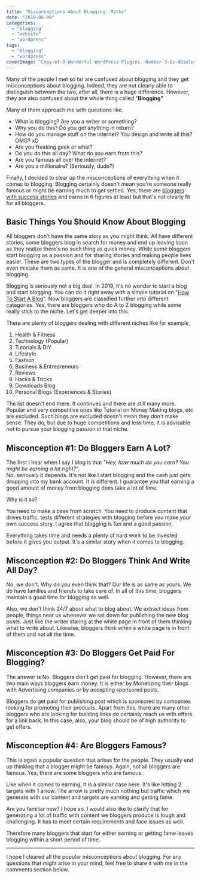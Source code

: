 ```yaml
---
title: "Misconceptions About Blogging: Myths"
date: "2019-06-09"
categories: 
  - "blogging"
  - "website"
  - "wordpress"
tags: 
  - "blogging"
  - "wordpress"
coverImage: "Copy-of-9-Wonderful-WordPress-Plugins.-Number-3-Is-Absolutely-Stunning.png"
---
```


Many of the people I met so far are confused about blogging and they get misconceptions about blogging. Indeed, they are not clearly able to distinguish between the two, after all, there is a huge difference. However, they are also confused about the whole thing called "**Blogging"**

Many of them approach me with questions like.

- What is blogging? Are you a writer or something?
- Why you do this? Do you get anything in return?
- How do you manage stuff on the internet? You design and write all this? OMG? xD
- Are you freaking geek or what?
- Do you do this all day? What do you earn from this?
- Are you famous all over the internet?
- Are you a millionaire? (Seriously, dude?)

Finally, I decided to clear up the misconceptions of everything when it comes to blogging. Blogging certainly doesn't mean you're someone really famous or might be earning much to get settled. Yes, there are [bloggers with success stories](https://www.incomediary.com/top-earning-blogs) and earns in 6 figures at least but that's not clearly fit for all bloggers.

## Basic Things You Should Know About Blogging

All bloggers don't have the same story as you might think. All have different stories, some bloggers blog in search for money and end up leaving soon as they realize there's no such thing as quick money. While some bloggers start blogging as a passion and for sharing stories and making people lives easier. These are two types of the blogger and is completely different. Don't even mistake them as same. It is one of the general misconceptions about blogging.

Blogging is seriously not a big deal. In 2019, it's no wonder to start a blog and start blogging. You can do it right away with a simple tutorial on "[How To Start A Blog](https://sastaeinstein.com/2018/12/beginners-guide-to-start-a-blog.html)". Now bloggers are classified further into different categories. Yes, there are bloggers who do A to Z blogging while some really stick to the niche. Let's get deeper into this.

There are plenty of bloggers dealing with different niches like for example,

1. Health & Fitness
2. Technology (Popular)
3. Tutorials & DIY
4. Lifestyle
5. Fashion
6. Business & Entrepreneurs
7. Reviews
8. Hacks & Tricks
9. Downloads Blog
10. Personal Blogs (Experiences & Stories)

The list doesn't end there. It continues and there are still many more. Popular and very competitive ones like Tutorial on Money Making blogs, etc are excluded. Such blogs are excluded doesn't mean they don't make sense. They do, but due to huge competitions and less time, it is advisable not to pursue your blogging passion in that niche.

## Misconception #1: Do Bloggers Earn A Lot?

The first I hear when I say I blog is that "_Hey, how much do you earn? You might be earning a lot right?_".  
No, seriously it depends. It's not like I start blogging and the cash just gets dropping into my bank account. It is different. I guarantee you that earning a good amount of money from blogging does take a lot of time.

Why is it so?

You need to make a base from scratch. You need to produce content that drives traffic, tests different strategies with blogging before you make your own success story. I agree that blogging is fun and a good passion.

Everything takes time and needs a plenty of hard work to be invested before it gives you output. It's a similar story when it comes to blogging.

## Misconception #2: Do Bloggers Think And Write All Day?

No, we don't. Why do you even think that? Our life is as same as yours. We do have families and friends to take care of. In all of this time, bloggers maintain a good time for blogging as well.

Also, we don't think 24/7 about what to blog about. We extract ideas from people, things near us whenever we sat down for publishing the new blog posts. Just like the writer staring at the white page in front of them thinking what to write about. Likewise, bloggers think when a white page is in front of them and not all the time.

## Misconception #3: Do Bloggers Get Paid For Blogging?

The answer is No. Bloggers don't get paid for blogging. However, there are two main ways bloggers earn money. It is either by Monetizing their blogs with Advertising companies or by accepting sponsored posts.

Bloggers do get paid for publishing post which is sponsored by companies looking for promoting their products. Apart from this, there are many other bloggers who are looking for building links do certainly reach us with offers for a link back. In this case, also, your blog should be of high authority to get offers.

## Misconception #4: Are Bloggers Famous?

This is again a popular question that arises for the people. They usually end up thinking that a blogger might be famous. Again, not all bloggers are famous. Yes, there are some bloggers who are famous.

Like when it comes to earning, it is a similar case here. It's like hitting 2 targets with 1 arrow. The arrow is pretty much nothing but traffic which we generate with our content and targets are earning and getting fame.

Are you familiar now? I hope so. I would also like to clarify that for generating a lot of traffic with content we bloggers produce is tough and challenging. It has to meet certain requirements and face issues as well.

Therefore many bloggers that start for either earning or getting fame leaves blogging within a short period of time.

* * *

I hope I cleared all the popular misconceptions about blogging. For any questions that might arise in your mind, feel free to share it with me in the comments section below.
